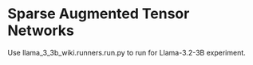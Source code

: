 # Sparse Augmented Tensor Networks
Use llama_3_3b_wiki.runners.run.py to run for Llama-3.2-3B experiment.
